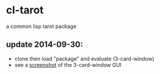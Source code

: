 cl-tarot
========

a common lisp tarot package

update 2014-09-30: 
--------
- clone then load "package" and evaluate (3-card-window)
- see a [screenshot](https://github.com/nydel/cl-tarot/blob/master/screenshot_01.png) of the 3-card-window GUI